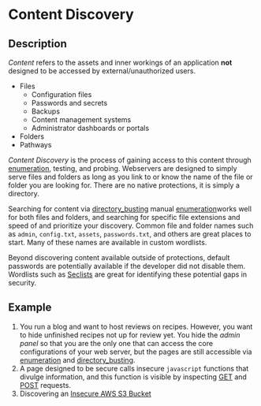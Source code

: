 # Content Discovery
## Description
*Content* refers to the assets and inner workings of an application **not** designed to be accessed by external/unauthorized users.
- Files
	-  Configuration files
	-   Passwords and secrets
	-   Backups
	-   Content management systems
	-   Administrator dashboards or portals
- Folders
- Pathways

*Content Discovery* is the process of gaining access to this content through [enumeration](../enumeration.md), testing, and probing. Webservers are designed to simply serve files and folders as long as you link to or know the name of the file or folder you are looking for. There are no native protections, it is simply a directory. 

Searching for content via [directory_busting](directory_busting.md) manual [enumeration](../enumeration.md)works well for both files and folders, and searching for specific file extensions and speed of and prioritize your discovery. Common file and folder names such as `admin`, `config.txt`, `assets`, `passwords.txt`, and others are great places to start. Many of these names are available in custom wordlists. 

Beyond discovering content available outside of protections, default passwords are potentially available if the developer did not disable them. Wordlists such as [Seclists](../../../tools_and_tricks/wordlists/seclists.md) are great for identifying these potential gaps in security. 

## Example
1. You run a blog and want to host reviews on recipes. However, you want to hide unfinished recipes not up for review yet. You hide the *admin panel* so that you are the only one that can access the core configurations of your web server, but the pages are still accessible via [enumeration](../enumeration.md) and [directory_busting](directory_busting.md).
2. A page designed to be secure calls insecure `javascript` functions that divulge information, and this function is visible by inspecting [GET](GET.md) and [POST](POST.md) requests. 
3. Discovering an [Insecure AWS S3 Bucket](../../vulnerabilities/insecure_s3_bucket_access.md)

